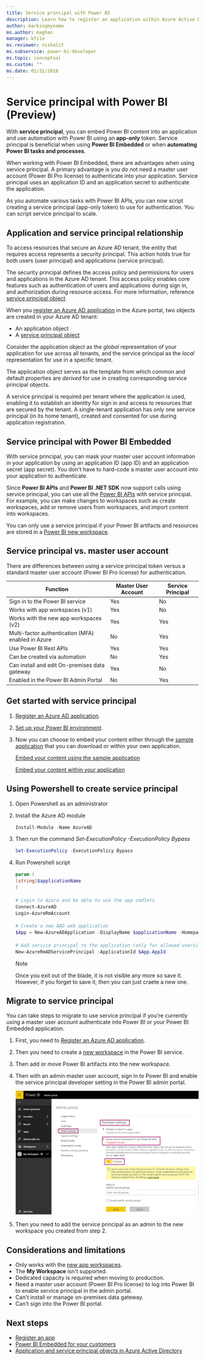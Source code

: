 ```yaml
---
title: Service principal with Power BI
description: Learn how to register an application within Azure Active Directory using service principal for use with embedding Power BI content.
author: markingmyname
ms.author: maghan
manager: kfile
ms.reviewer: nishalit
ms.subservice: power-bi-developer
ms.topic: conceptual
ms.custom: ""
ms.date: 01/31/2018
---
```


# Service principal with Power BI (Preview)

With **service principal**, you can embed Power BI content into an application and use automation with Power BI using an **app-only** token. Service principal is beneficial when using **Power BI Embedded** or when **automating Power BI tasks and processes**.

When working with Power BI Embedded, there are advantages when using service principal.  A primary advantage is you do not need a master user account (Power BI Pro license) to authenticate into your application. Service principal uses an application ID and an application secret to authenticate the application.

As you automate various tasks with Power BI APIs, you can now script creating a service principal (app-only token) to use for authentication. You can script service principal to scale.

## Application and service principal relationship

To access resources that secure an Azure AD tenant, the entity that requires access represents a security principal. This action holds true for both users (user principal) and applications (service principal).

The security principal defines the access policy and permissions for users and applications in the Azure AD tenant. This access policy enables core features such as authentication of users and applications during sign in, and authorization during resource access. For more information, reference [service principal object](https://docs.microsoft.com/azure/active-directory/develop/app-objects-and-service-principals#service-principal-object).

When you [register an Azure AD application](register-app.md) in the Azure portal, two objects are created in your Azure AD tenant:

* An application object
* A [service principal object]((https://docs.microsoft.com/azure/active-directory/develop/app-objects-and-service-principals#service-principal-object))

Consider the application object as the *global* representation of your application for use across all tenants, and the service principal as the *local* representation for use in a specific tenant.

The application object serves as the template from which common and default properties are *derived* for use in creating corresponding service principal objects.

A service principal is required per tenant where the application is used, enabling it to establish an identity for sign in and access to resources that are secured by the tenant. A single-tenant application has only one service principal (in its home tenant), created and consented for use during application registration.

## Service principal with Power BI Embedded

With service principal, you can mask your master user account information in your application by using an application ID (app ID) and an application secret (app secret). You don't have to hard-code a master user account into your application to authenticate.

Since **Power BI APIs** and **Power BI .NET SDK** now support calls using service principal, you can use all the [Power BI APIs](https://docs.microsoft.com/rest/api/power-bi/) with service principal. For example, you can make changes to workspaces such as create workspaces, add or remove users from workspaces, and import content into workspaces.

You can only use a service principal if your Power BI artifacts and resources are stored in a [Power BI new workspace](../service-create-the-new-workspaces.md).

## Service principal vs. master user account

There are differences between using a service principal token versus a standard master user account (Power BI Pro license) for authentication.

| Function | Master User Account | Service Principal |
|------------------------------------------------------|---------------------|-------------------|
| Sign in to the Power BI   service  | Yes | No |
| Works with app workspaces (v1) | Yes | No |
| Works with the new app   workspaces (v2) | Yes | Yes |
| Multi-factor authentication   (MFA) enabled in Azure | No | Yes |
| Use Power BI Rest APIs | Yes | Yes |
| Can be created via automation | No | Yes |
| Can install and edit   On-premises data gateway | Yes | No |
| Enabled in the Power BI Admin Portal | No | Yes |

## Get started with service principal

1. [Register an Azure AD application](register-app.md).

2. [Set up your Power BI environment](embed-sample-for-customers.md#set-up-your-power-bi-environment).

3. Now you can choose to embed your content either through the [sample application](https://app.powerbi.com/embedsetup/appownsdata) that you can download or within your own application.

    [Embed your content using the sample application](embed-sample-for-customers.md#embed-your-content-using-the-sample-application)

    [Embed your content within your application](embed-sample-for-customers.md#embed-your-content-within-your-application)

## Using Powershell to create service principal

1. Open Powershell as an administrator

2. Install the Azure AD module

    ```powershell
    Install-Module -Name AzureAD
    ```
3. Then run the command *Set-ExecutionPolicy -ExecutionPolicy Bypass*

    ```powershell
    Set-ExecutionPolicy -ExecutionPolicy Bypass
    ```
4. Run Powershell script

    ```powershell
    param (
    [string]$applicationName
    )

    # Login to Azure and be able to use the app cmdlets
    Connect-AzureAD
    Login-AzureRmAccount

    # Create a new AAD web application
    $App = New-AzureADApplication -DisplayName $applicationName -Homepage "https://localhost:44322" -ReplyUrls "https://localhost:44322"

    # Add service principal to the application (only for allowed users)
    New-AzureRmADServicePrincipal -ApplicationId $App.AppId
    ```

    > [!Note]
    > Once you exit out of the blade, it is not visible any more so save it. However, if you forget to save it, then you can just craete a new one.

## Migrate to service principal

You can take steps to migrate to use service principal if you're currently using a master user account authenticate into Power BI or your Power BI Embedded application.

1. First, you need to [Register an Azure AD application](register-app.md).

2. Then you need to create a [new workspace](../service-create-the-new-workspaces.md) in the Power BI service.

3. Then add or move Power BI artifacts into the new workspace.

4. Then with an admin master user account, sign in to Power BI and enable the service principal developer setting in the Power BI admin portal.

    ![Admin portal](media/embed-service-principal/admin-portal.png)

5. Then you need to add the service principal as an admin to the new workspace you created from step 2.

## Considerations and limitations

* Only works with the [new app workspaces](../service-create-the-new-workspaces.md).
* The **My Workspace** isn't supported.
* Dedicated capacity is required when moving to production.
* Need a master user account (Power BI Pro license) to log into Power BI to enable service principal in the admin portal.
* Can't install or manage on-premises data gateway.
* Can't sign into the Power BI portal.

## Next steps

* [Register an app](register-app.md)
* [Power BI Embedded for your customers](embed-sample-for-customers.md)
* [Application and service principal objects in Azure Active Directory](https://docs.microsoft.com/azure/active-directory/develop/app-objects-and-service-principals)
